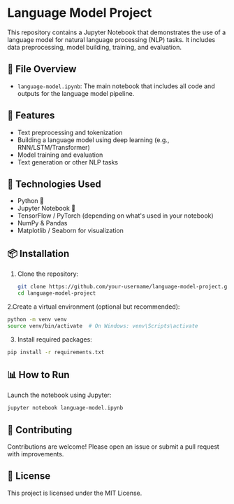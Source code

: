 # Language Model Project

This repository contains a Jupyter Notebook that demonstrates the use of a language model for natural language processing (NLP) tasks. It includes data preprocessing, model building, training, and evaluation.

## 📁 File Overview

- `language-model.ipynb`: The main notebook that includes all code and outputs for the language model pipeline.

## 🚀 Features

- Text preprocessing and tokenization
- Building a language model using deep learning (e.g., RNN/LSTM/Transformer)
- Model training and evaluation
- Text generation or other NLP tasks

## 🧰 Technologies Used

- Python 🐍
- Jupyter Notebook 📓
- TensorFlow / PyTorch (depending on what's used in your notebook)
- NumPy & Pandas
- Matplotlib / Seaborn for visualization

## 📦 Installation

1. Clone the repository:
   ```bash
   git clone https://github.com/your-username/language-model-project.git
   cd language-model-project
2.Create a virtual environment (optional but recommended):
```bash
python -m venv venv
source venv/bin/activate  # On Windows: venv\Scripts\activate
```
3. Install required packages:

```bash
pip install -r requirements.txt
```
## 📊 How to Run

Launch the notebook using Jupyter:

```bash
jupyter notebook language-model.ipynb
```
## 🤝 Contributing

Contributions are welcome! Please open an issue or submit a pull request with improvements.

## 📜 License

This project is licensed under the MIT License.
